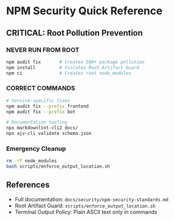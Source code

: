 # NPM Security Quick Reference

## CRITICAL: Root Pollution Prevention

### NEVER RUN FROM ROOT

```bash
npm audit fix       # Creates 500+ package pollution
npm install         # Violates Root Artifact Guard
npm ci              # Creates root node_modules
```

### CORRECT COMMANDS

```bash
# Service-specific fixes
npm audit fix --prefix frontend
npm audit fix --prefix bot

# Documentation tooling
npx markdownlint-cli2 docs/
npx ajv-cli validate schema.json
```

### Emergency Cleanup

```bash
rm -rf node_modules
bash scripts/enforce_output_location.sh
```

## References

- Full documentation: `docs/security/npm-security-standards.md`
- Root Artifact Guard: `scripts/enforce_output_location.sh`
- Terminal Output Policy: Plain ASCII text only in commands
